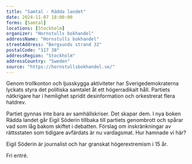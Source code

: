 ```yaml
---
title: "Samtal - Rädda landet"
date: 2024-11-07 18:00:00
forms: [Samtal]
locations: [Stockholm]
organizer: "Hornstulls bokhandel"
addressName: "Hornstulls bokhandel"
streetAddress: "Bergsunds strand 32"
postalCode: "117 38"
addressRegion: "Stockholm"
addressCountry: "Sweden"
source: "https://hornstullsbokhandel.se/"
---
```

Genom trollkonton och ljusskygga aktiviteter har Sverigedemokraterna lyckats styra det politiska samtalet åt ett högerradikalt håll. Partiets nätkrigare har i hemlighet spridit desinformation och orkestrerat flera hatdrev. 

Partiet gynnas inte bara av samhällskriser. Det skapar dem. I nya boken Rädda landet går Eigil Söderin tillbaka till partiets genombrott och spårar vad som låg bakom skiftet i debatten. Förslag om inskränkningar av rättsstaten som tidigare avfärdats är nu vardagsmat. Hur hamnade vi här? 

Eigil Söderin är journalist och har granskat högerextremism i 15 år. 

Fri entré.